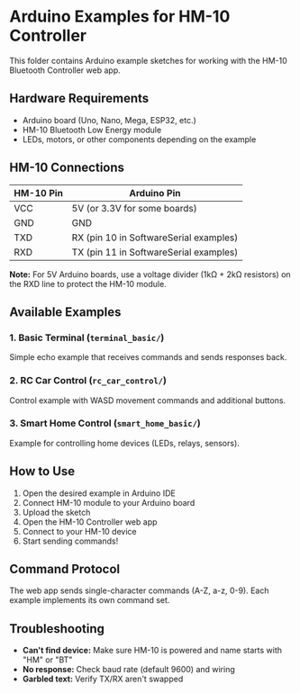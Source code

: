# Arduino Examples for HM-10 Controller

This folder contains Arduino example sketches for working with the HM-10 Bluetooth Controller web app.

## Hardware Requirements

- Arduino board (Uno, Nano, Mega, ESP32, etc.)
- HM-10 Bluetooth Low Energy module
- LEDs, motors, or other components depending on the example

## HM-10 Connections

| HM-10 Pin | Arduino Pin |
|-----------|-------------|
| VCC       | 5V (or 3.3V for some boards) |
| GND       | GND |
| TXD       | RX (pin 10 in SoftwareSerial examples) |
| RXD       | TX (pin 11 in SoftwareSerial examples) |

**Note:** For 5V Arduino boards, use a voltage divider (1kΩ + 2kΩ resistors) on the RXD line to protect the HM-10 module.

## Available Examples

### 1. Basic Terminal (`terminal_basic/`)
Simple echo example that receives commands and sends responses back.

### 2. RC Car Control (`rc_car_control/`)
Control example with WASD movement commands and additional buttons.

### 3. Smart Home Control (`smart_home_basic/`)
Example for controlling home devices (LEDs, relays, sensors).

## How to Use

1. Open the desired example in Arduino IDE
2. Connect HM-10 module to your Arduino board
3. Upload the sketch
4. Open the HM-10 Controller web app
5. Connect to your HM-10 device
6. Start sending commands!

## Command Protocol

The web app sends single-character commands (A-Z, a-z, 0-9). Each example implements its own command set.

## Troubleshooting

- **Can't find device:** Make sure HM-10 is powered and name starts with "HM" or "BT"
- **No response:** Check baud rate (default 9600) and wiring
- **Garbled text:** Verify TX/RX aren't swapped
